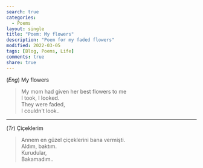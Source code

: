 ```yaml
---
search: true
categories: 
  - Poems
layout: single
title: "Poem: My flowers"
description: "Poem for my faded flowers"
modified: 2022-03-05
tags: [Blog, Poems, Life]
comments: true
share: true
---
```

(*Eng*) My flowers  
>My mom had given her best flowers to me  
I took, I looked.  
They were faded,  
I couldn't look..  

---
(*Tr*) Çiçeklerim  
>Annem en güzel çiçeklerini bana vermişti.  
Aldım, baktım.  
Kurudular,  
Bakamadım..  
